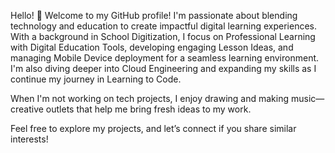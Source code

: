 Hello! 👋
Welcome to my GitHub profile! I'm passionate about blending technology and education to create impactful digital learning experiences. With a background in School Digitization, I focus on Professional Learning with Digital Education Tools, developing engaging Lesson Ideas, and managing Mobile Device deployment for a seamless learning environment. I'm also diving deeper into Cloud Engineering and expanding my skills as I continue my journey in Learning to Code. 

When I'm not working on tech projects, I enjoy drawing and making music—creative outlets that help me bring fresh ideas to my work.

Feel free to explore my projects, and let’s connect if you share similar interests!
